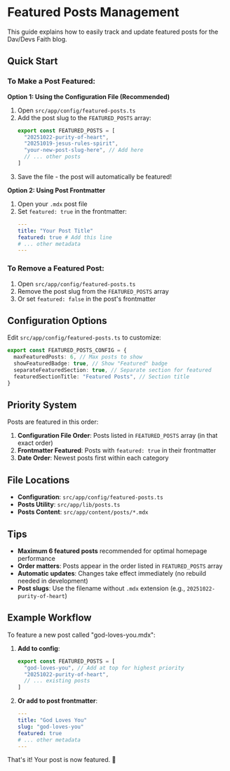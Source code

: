# Featured Posts Management

This guide explains how to easily track and update featured posts for the Dav/Devs Faith blog.

## Quick Start

### To Make a Post Featured:

**Option 1: Using the Configuration File (Recommended)**

1. Open `src/app/config/featured-posts.ts`
2. Add the post slug to the `FEATURED_POSTS` array:
   ```typescript
   export const FEATURED_POSTS = [
     "20251022-purity-of-heart",
     "20251019-jesus-rules-spirit",
     "your-new-post-slug-here", // Add here
     // ... other posts
   ]
   ```
3. Save the file - the post will automatically be featured!

**Option 2: Using Post Frontmatter**

1. Open your `.mdx` post file
2. Set `featured: true` in the frontmatter:
   ```yaml
   ---
   title: "Your Post Title"
   featured: true # Add this line
   # ... other metadata
   ---
   ```

### To Remove a Featured Post:

1. Open `src/app/config/featured-posts.ts`
2. Remove the post slug from the `FEATURED_POSTS` array
3. Or set `featured: false` in the post's frontmatter

## Configuration Options

Edit `src/app/config/featured-posts.ts` to customize:

```typescript
export const FEATURED_POSTS_CONFIG = {
  maxFeaturedPosts: 6, // Max posts to show
  showFeaturedBadge: true, // Show "Featured" badge
  separateFeaturedSection: true, // Separate section for featured
  featuredSectionTitle: "Featured Posts", // Section title
}
```

## Priority System

Posts are featured in this order:

1. **Configuration File Order**: Posts listed in `FEATURED_POSTS` array (in that exact order)
2. **Frontmatter Featured**: Posts with `featured: true` in their frontmatter
3. **Date Order**: Newest posts first within each category

## File Locations

- **Configuration**: `src/app/config/featured-posts.ts`
- **Posts Utility**: `src/app/lib/posts.ts`
- **Posts Content**: `src/app/content/posts/*.mdx`

## Tips

- **Maximum 6 featured posts** recommended for optimal homepage performance
- **Order matters**: Posts appear in the order listed in `FEATURED_POSTS` array
- **Automatic updates**: Changes take effect immediately (no rebuild needed in development)
- **Post slugs**: Use the filename without `.mdx` extension (e.g., `20251022-purity-of-heart`)

## Example Workflow

To feature a new post called "god-loves-you.mdx":

1. **Add to config**:

   ```typescript
   export const FEATURED_POSTS = [
     "god-loves-you", // Add at top for highest priority
     "20251022-purity-of-heart",
     // ... existing posts
   ]
   ```

2. **Or add to post frontmatter**:
   ```yaml
   ---
   title: "God Loves You"
   slug: "god-loves-you"
   featured: true
   # ... other metadata
   ---
   ```

That's it! Your post is now featured. 🎉
